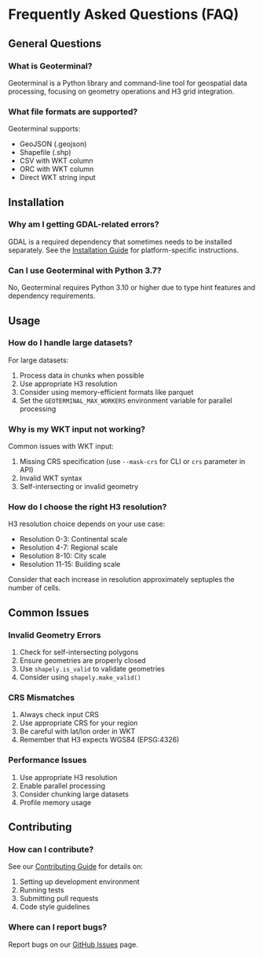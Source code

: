 # Frequently Asked Questions (FAQ)

## General Questions

### What is Geoterminal?
Geoterminal is a Python library and command-line tool for geospatial data processing, focusing on geometry operations and H3 grid integration.

### What file formats are supported?
Geoterminal supports:
- GeoJSON (.geojson)
- Shapefile (.shp)
- CSV with WKT column
- ORC with WKT column
- Direct WKT string input

## Installation

### Why am I getting GDAL-related errors?
GDAL is a required dependency that sometimes needs to be installed separately. See the [Installation Guide](installation.md) for platform-specific instructions.

### Can I use Geoterminal with Python 3.7?
No, Geoterminal requires Python 3.10 or higher due to type hint features and dependency requirements.

## Usage

### How do I handle large datasets?
For large datasets:

1. Process data in chunks when possible
2. Use appropriate H3 resolution
3. Consider using memory-efficient formats like parquet
4. Set the `GEOTERMINAL_MAX_WORKERS` environment variable for parallel processing

### Why is my WKT input not working?
Common issues with WKT input:

1. Missing CRS specification (use `--mask-crs` for CLI or `crs` parameter in API)
2. Invalid WKT syntax
3. Self-intersecting or invalid geometry

### How do I choose the right H3 resolution?
H3 resolution choice depends on your use case:

- Resolution 0-3: Continental scale
- Resolution 4-7: Regional scale
- Resolution 8-10: City scale
- Resolution 11-15: Building scale

Consider that each increase in resolution approximately septuples the number of cells.

## Common Issues

### Invalid Geometry Errors

1. Check for self-intersecting polygons
2. Ensure geometries are properly closed
3. Use `shapely.is_valid` to validate geometries
4. Consider using `shapely.make_valid()`

### CRS Mismatches

1. Always check input CRS
2. Use appropriate CRS for your region
3. Be careful with lat/lon order in WKT
4. Remember that H3 expects WGS84 (EPSG:4326)

### Performance Issues

1. Use appropriate H3 resolution
2. Enable parallel processing
3. Consider chunking large datasets
4. Profile memory usage

## Contributing

### How can I contribute?
See our [Contributing Guide](contributing.md) for details on:

1. Setting up development environment
2. Running tests
3. Submitting pull requests
4. Code style guidelines

### Where can I report bugs?
Report bugs on our [GitHub Issues](https://github.com/jeronimoluza/geoterminal/issues) page.
